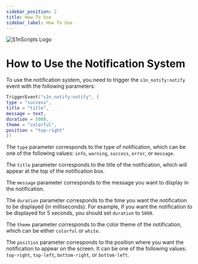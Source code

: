 ```yaml
---
sidebar_position: 2
title: How To Use
sidebar_label: How To Use
---
```


![S1nScripts Logo](https://forum.cfx.re/uploads/default/original/4X/7/1/8/718c6f28a9b5ab0dc33bf79288bcb418e7684326.jpeg)

# How to Use the Notification System

To use the notification system, you need to trigger the `s1n_notify:notify` event with the following parameters:

```lua
TriggerEvent("s1n_notify:notify", {
type = "success",
title = "title",
message = text,
duration = 5000,
theme = "colorful",
position = "top-right"
})
```

The `type` parameter corresponds to the type of notification, which can be one of the following values: `info`, `warning`, `success`, `error`, or `message`. 

The `title` parameter corresponds to the title of the notification, which will appear at the top of the notification box.

The `message` parameter corresponds to the message you want to display in the notification.

The `duration` parameter corresponds to the time you want the notification to be displayed (in milliseconds). For example, if you want the notification to be displayed for 5 seconds, you should set `duration` to `5000`.

The `theme` parameter corresponds to the color theme of the notification, which can be either `colorful` or `white`.

The `position` parameter corresponds to the position where you want the notification to appear on the screen. It can be one of the following values: `top-right`, `top-left`, `bottom-right`, or `bottom-left`.
